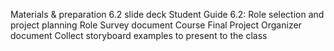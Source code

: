 Materials & preparation
6.2 slide deck
Student Guide 6.2: Role selection and project planning
Role Survey document
Course Final Project Organizer document
Collect storyboard examples to present to the class
